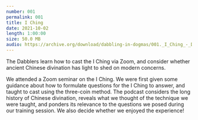 ```yaml
---
number: 001
permalink: 001
title: I Ching
date: 2021-10-02
length: 1:00:00
size: 50.0 MB
audio: https://archive.org/download/dabbling-in-dogmas/001._I_Ching_-_Dabbling_in_Dogma.mp3
---
```


The Dabblers learn how to cast the I Ching via Zoom, and consider whether ancient Chinese divination has light to shed on modern concerns.

We attended a Zoom seminar on the I Ching. We were first given some guidance about how to formulate questions for the I Ching to answer, and taught to cast using the three-coin method. The podcast considers the long history of Chinese divination, reveals what we thought of the technique we were taught, and ponders its relevance to the questions we posed during our training session. We also decide whether we enjoyed the experience!
